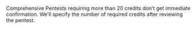 Comprehensive Pentests requiring more than 20 credits don’t get immediate confirmation. We’ll specify the number of required credits after reviewing the pentest.